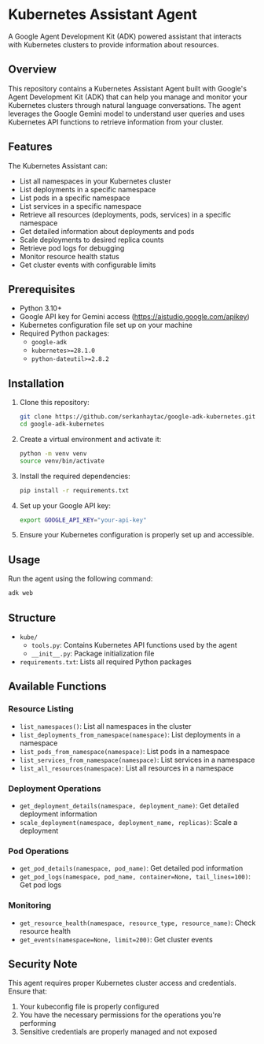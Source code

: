 # Kubernetes Assistant Agent

A Google Agent Development Kit (ADK) powered assistant that interacts with Kubernetes clusters to provide information about resources.

## Overview

This repository contains a Kubernetes Assistant Agent built with Google's Agent Development Kit (ADK) that can help you manage and monitor your Kubernetes clusters through natural language conversations. The agent leverages the Google Gemini model to understand user queries and uses Kubernetes API functions to retrieve information from your cluster.

## Features

The Kubernetes Assistant can:

- List all namespaces in your Kubernetes cluster
- List deployments in a specific namespace
- List pods in a specific namespace
- List services in a specific namespace
- Retrieve all resources (deployments, pods, services) in a specific namespace
- Get detailed information about deployments and pods
- Scale deployments to desired replica counts
- Retrieve pod logs for debugging
- Monitor resource health status
- Get cluster events with configurable limits

## Prerequisites

- Python 3.10+
- Google API key for Gemini access (https://aistudio.google.com/apikey)
- Kubernetes configuration file set up on your machine
- Required Python packages:
  - `google-adk`
  - `kubernetes>=28.1.0`
  - `python-dateutil>=2.8.2`

## Installation

1. Clone this repository:
   ```bash
   git clone https://github.com/serkanhaytac/google-adk-kubernetes.git
   cd google-adk-kubernetes
   ```
2. Create a virtual environment and activate it:
   ```bash
   python -m venv venv
   source venv/bin/activate
   ```
3. Install the required dependencies:
   ```bash
   pip install -r requirements.txt
   ```

4. Set up your Google API key:
   ```bash
   export GOOGLE_API_KEY="your-api-key"
   ```

5. Ensure your Kubernetes configuration is properly set up and accessible.

## Usage

Run the agent using the following command:

```bash
adk web
```

## Structure

- `kube/`
  - `tools.py`: Contains Kubernetes API functions used by the agent
  - `__init__.py`: Package initialization file
- `requirements.txt`: Lists all required Python packages


## Available Functions

### Resource Listing
- `list_namespaces()`: List all namespaces in the cluster
- `list_deployments_from_namespace(namespace)`: List deployments in a namespace
- `list_pods_from_namespace(namespace)`: List pods in a namespace
- `list_services_from_namespace(namespace)`: List services in a namespace
- `list_all_resources(namespace)`: List all resources in a namespace

### Deployment Operations
- `get_deployment_details(namespace, deployment_name)`: Get detailed deployment information
- `scale_deployment(namespace, deployment_name, replicas)`: Scale a deployment

### Pod Operations
- `get_pod_details(namespace, pod_name)`: Get detailed pod information
- `get_pod_logs(namespace, pod_name, container=None, tail_lines=100)`: Get pod logs

### Monitoring
- `get_resource_health(namespace, resource_type, resource_name)`: Check resource health
- `get_events(namespace=None, limit=200)`: Get cluster events

## Security Note

This agent requires proper Kubernetes cluster access and credentials. Ensure that:
1. Your kubeconfig file is properly configured
2. You have the necessary permissions for the operations you're performing
3. Sensitive credentials are properly managed and not exposed
